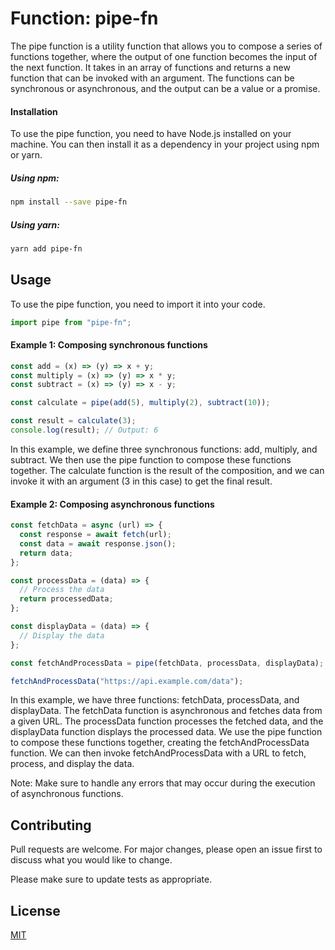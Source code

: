 # Function: pipe-fn

The pipe function is a utility function that allows you to compose a series of functions together, where the output of one function becomes the input of the next function. It takes in an array of functions and returns a new function that can be invoked with an argument. The functions can be synchronous or asynchronous, and the output can be a value or a promise.

#### Installation

To use the pipe function, you need to have Node.js installed on your machine. You can then install it as a dependency in your project using npm or yarn.

##### Using npm:

```bash
npm install --save pipe-fn
```

##### Using yarn:

```bash
yarn add pipe-fn
```

## Usage

To use the pipe function, you need to import it into your code.

```javascript
import pipe from "pipe-fn";
```

#### **Example 1**: Composing synchronous functions

```javascript
const add = (x) => (y) => x + y;
const multiply = (x) => (y) => x * y;
const subtract = (x) => (y) => x - y;

const calculate = pipe(add(5), multiply(2), subtract(10));

const result = calculate(3);
console.log(result); // Output: 6
```

In this example, we define three synchronous functions: add, multiply, and subtract. We then use the pipe function to compose these functions together. The calculate function is the result of the composition, and we can invoke it with an argument (3 in this case) to get the final result.

#### **Example 2**: Composing asynchronous functions

```javascript
const fetchData = async (url) => {
  const response = await fetch(url);
  const data = await response.json();
  return data;
};

const processData = (data) => {
  // Process the data
  return processedData;
};

const displayData = (data) => {
  // Display the data
};

const fetchAndProcessData = pipe(fetchData, processData, displayData);

fetchAndProcessData("https://api.example.com/data");
```

In this example, we have three functions: fetchData, processData, and displayData. The fetchData function is asynchronous and fetches data from a given URL. The processData function processes the fetched data, and the displayData function displays the processed data. We use the pipe function to compose these functions together, creating the fetchAndProcessData function. We can then invoke fetchAndProcessData with a URL to fetch, process, and display the data.

Note: Make sure to handle any errors that may occur during the execution of asynchronous functions.

## Contributing

Pull requests are welcome. For major changes, please open an issue first
to discuss what you would like to change.

Please make sure to update tests as appropriate.

## License

[MIT](https://choosealicense.com/licenses/mit/)

